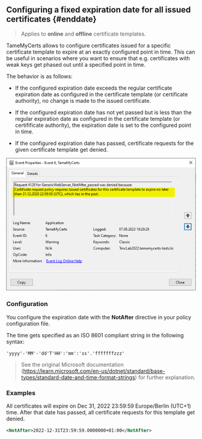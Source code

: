 ## Configuring a fixed expiration date for all issued certificates {#enddate}

> Applies to **online** and **offline** certificate templates.

TameMyCerts allows to configure certificates issued for a specific certificate template to expire at an exactly configured point in time. This can be useful in scenarios where you want to ensure that e.g. certificates with weak keys get phased out until a specified point in time.

The behavior is as follows:

-   If the configured expiration date exceeds the regular certificate expiration date as configured in the certificate template (or certificate authority), no change is made to the issued certificate.

-   If the configured expiration date has not yet passed but is less than the regular expiration date as configured in the certificate template (or certifificate authority), the expiration date is set to the configured point in time.

-   If the configured expiration date has passed, certificate requests for the given certificate template get denied.

![The expiration date has passed and all certificate requests get denied](resources/expiration-passed.png)

### Configuration

You configure the expiration date with the **NotAfter** directive in your policy configuration file.

The time gets specified as an ISO 8601 compliant string in the following syntax:

```
'yyyy'-'MM'-'dd'T'HH':'mm':'ss'.'fffffffzzz'
```

> See the original Microsoft documentation (<https://learn.microsoft.com/en-us/dotnet/standard/base-types/standard-date-and-time-format-strings>) for further explanation.

### Examples

All certificates will expire on Dec 31, 2022 23:59:59 Europe/Berlin (UTC+1) time. After that date has passed, all certificate requests for this template get denied.

```xml
<NotAfter>2022-12-31T23:59:59.0000000+01:00</NotAfter>
```